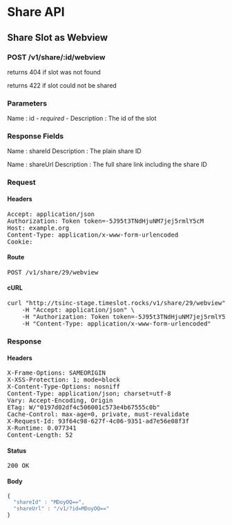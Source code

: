# Share API

## Share Slot as Webview

### POST /v1/share/:id/webview

returns 404 if slot was not found

returns 422 if slot could not be shared



### Parameters

Name : id *- required -*
Description : The id of the slot


### Response Fields

Name : shareId
Description : The plain share ID

Name : shareUrl
Description : The full share link including the share ID

### Request

#### Headers

<pre>Accept: application/json
Authorization: Token token=-5J95t3TNdHjuNM7jej5rmlY5cM
Host: example.org
Content-Type: application/x-www-form-urlencoded
Cookie: </pre>

#### Route

<pre>POST /v1/share/29/webview</pre>

#### cURL

<pre class="request">curl &quot;http://tsinc-stage.timeslot.rocks/v1/share/29/webview&quot; -d &#39;&#39; -X POST \
	-H &quot;Accept: application/json&quot; \
	-H &quot;Authorization: Token token=-5J95t3TNdHjuNM7jej5rmlY5cM&quot; \
	-H &quot;Content-Type: application/x-www-form-urlencoded&quot;</pre>

### Response

#### Headers

<pre>X-Frame-Options: SAMEORIGIN
X-XSS-Protection: 1; mode=block
X-Content-Type-Options: nosniff
Content-Type: application/json; charset=utf-8
Vary: Accept-Encoding, Origin
ETag: W/&quot;0197d02df4c506001c573e4b67555c0b&quot;
Cache-Control: max-age=0, private, must-revalidate
X-Request-Id: 93f64c98-627f-4c06-9351-ad7e56e08f3f
X-Runtime: 0.077341
Content-Length: 52</pre>

#### Status

<pre>200 OK</pre>

#### Body

```javascript
{
  "shareId" : "MDoyOQ==",
  "shareUrl" : "/v1/?id=MDoyOQ=="
}
```
